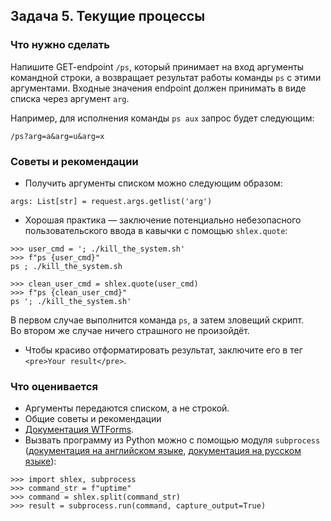 ## Задача 5. Текущие процессы
### Что нужно сделать
Напишите GET-endpoint `/ps`, который принимает на вход аргументы командной строки, а возвращает результат работы команды `ps` с этими аргументами. 
Входные значения endpoint должен принимать в виде списка через аргумент `arg`.

Например, для исполнения команды `ps aux` запрос будет следующим:

`/ps?arg=a&arg=u&arg=x`
### Советы и рекомендации
- Получить аргументы списком можно следующим образом:

`args: List[str] = request.args.getlist('arg')`
- Хорошая практика — заключение потенциально небезопасного пользовательского ввода в кавычки с помощью `shlex.quote`:

```jupyterpython
>>> user_cmd = '; ./kill_the_system.sh'
>>> f"ps {user_cmd}"
ps ; ./kill_the_system.sh

>>> clean_user_cmd = shlex.quote(user_cmd)
>>> f"ps {clean_user_cmd}"
ps '; ./kill_the_system.sh'
```

В первом случае выполнится команда `ps`, а затем зловещий скрипт.<br>
Во втором же случае ничего страшного не произойдёт.
- Чтобы красиво отформатировать результат, заключите его в тег `<pre>Your result</pre>`.
### Что оценивается
- Аргументы передаются списком, а не строкой.
- Общие советы и рекомендации
- [Документация WTForms](https://wtforms.readthedocs.io/en/3.0.x/).
- Вызвать программу из Python можно с помощью модуля `subprocess` ([документация на английском языке](https://docs.python.org/3/library/subprocess.html), [документация на русском языке](https://docs-python.ru/standart-library/modul-subprocess-python/)):

```jupyterpython
>>> import shlex, subprocess
>>> command_str = f"uptime"
>>> command = shlex.split(command_str)
>>> result = subprocess.run(command, capture_output=True)
```
